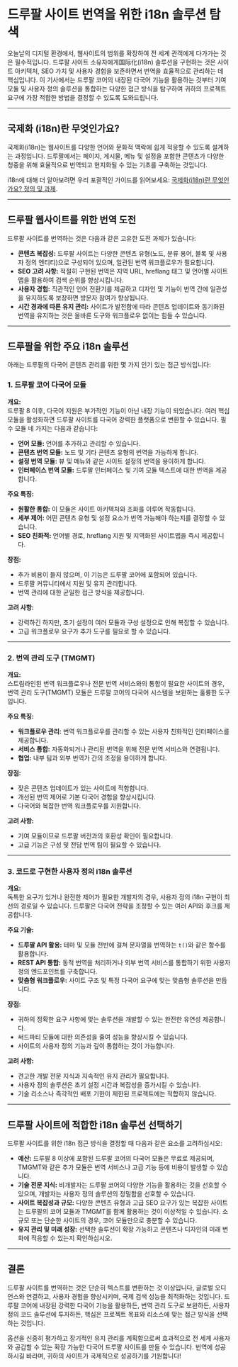 # 드루팔 사이트 번역을 위한 i18n 솔루션 탐색

오늘날의 디지털 환경에서, 웹사이트의 범위를 확장하여 전 세계 관객에게 다가가는 것은 필수적입니다. 드루팔 사이트 소유자에게国际化(i18n) 솔루션을 구현하는 것은 사이트 아키텍처, SEO 가치 및 사용자 경험을 보존하면서 번역을 효율적으로 관리하는 데 핵심입니다. 이 기사에서는 드루팔 코어의 내장된 다국어 기능을 활용하는 것부터 기여 모듈 및 사용자 정의 솔루션을 통합하는 다양한 접근 방식을 탐구하여 귀하의 프로젝트 요구에 가장 적합한 방법을 결정할 수 있도록 도와드립니다.

---

## 국제화 (i18n)란 무엇인가요?

국제화(i18n)는 웹사이트를 다양한 언어와 문화적 맥락에 쉽게 적응할 수 있도록 설계하는 과정입니다. 드루팔에서는 페이지, 게시물, 메뉴 및 설정을 포함한 콘텐츠가 다양한 청중을 위해 효율적으로 번역되고 현지화될 수 있는 기초를 구축하는 것입니다.

i18n에 대해 더 알아보려면 우리 포괄적인 가이드를 읽어보세요: [국제화(i18n)란 무엇인가요? 정의 및 과제](https://github.com/aymericzip/intlayer/blob/main/docs/ko/what_is_internationalization.md).

---

## 드루팔 웹사이트를 위한 번역 도전

드루팔 사이트를 번역하는 것은 다음과 같은 고유한 도전 과제가 있습니다:

- **콘텐츠 복잡성:** 드루팔 사이트는 다양한 콘텐츠 유형(노드, 분류 용어, 블록 및 사용자 정의 엔티티)으로 구성되어 있으며, 일관된 번역 워크플로우가 필요합니다.
- **SEO 고려 사항:** 적절히 구현된 번역은 지역 URL, hreflang 태그 및 언어별 사이트맵을 활용하여 검색 순위를 향상시킵니다.
- **사용자 경험:** 직관적인 언어 전환기를 제공하고 디자인 및 기능이 번역 간에 일관성을 유지하도록 보장하면 방문자 참여가 향상됩니다.
- **시간 경과에 따른 유지 관리:** 사이트가 발전함에 따라 콘텐츠 업데이트와 동기화된 번역을 유지하는 것은 올바른 도구와 워크플로우 없이는 힘들 수 있습니다.

---

## 드루팔을 위한 주요 i18n 솔루션

아래는 드루팔의 다국어 콘텐츠 관리를 위한 몇 가지 인기 있는 접근 방식입니다:

### 1. 드루팔 코어 다국어 모듈

**개요:**  
드루팔 8 이후, 다국어 지원은 부가적인 기능이 아닌 내장 기능이 되었습니다. 여러 핵심 모듈을 활성화하면 드루팔 사이트를 다국어 강력한 플랫폼으로 변환할 수 있습니다. 필수 모듈 네 가지는 다음과 같습니다:

- **언어 모듈:** 언어를 추가하고 관리할 수 있습니다.
- **콘텐츠 번역 모듈:** 노드 및 기타 콘텐츠 유형의 번역을 가능하게 합니다.
- **설정 번역 모듈:** 뷰 및 메뉴와 같은 사이트 설정의 번역을 용이하게 합니다.
- **인터페이스 번역 모듈:** 드루팔 인터페이스 및 기여 모듈 텍스트에 대한 번역을 제공합니다.

**주요 특징:**

- **원활한 통합:** 이 모듈은 사이트 아키텍처와 조화를 이루어 작동합니다.
- **세부 제어:** 어떤 콘텐츠 유형 및 설정 요소가 번역 가능해야 하는지를 결정할 수 있습니다.
- **SEO 친화적:** 언어별 경로, hreflang 지원 및 지역화된 사이트맵을 즉시 제공합니다.

**장점:**

- 추가 비용이 들지 않으며, 이 기능은 드루팔 코어에 포함되어 있습니다.
- 드루팔 커뮤니티에서 지원 및 유지 관리합니다.
- 번역 관리에 대한 균일한 접근 방식을 제공합니다.

**고려 사항:**

- 강력하긴 하지만, 초기 설정이 여러 모듈과 구성 설정으로 인해 복잡할 수 있습니다.
- 고급 워크플로우 요구가 추가 도구를 필요로 할 수 있습니다.

---

### 2. 번역 관리 도구 (TMGMT)

**개요:**  
스트림라인된 번역 워크플로우나 전문 번역 서비스와의 통합이 필요한 사이트의 경우, 번역 관리 도구(TMGMT) 모듈은 드루팔 코어의 다국어 시스템을 보완하는 훌륭한 도구입니다.

**주요 특징:**

- **워크플로우 관리:** 번역 워크플로우를 관리할 수 있는 사용자 친화적인 인터페이스를 제공합니다.
- **서비스 통합:** 자동화되거나 관리된 번역을 위해 전문 번역 서비스와 연결됩니다.
- **협업:** 내부 팀과 외부 번역가 간의 조정을 용이하게 합니다.

**장점:**

- 잦은 콘텐츠 업데이트가 있는 사이트에 적합합니다.
- 개선된 번역 제어로 기본 다국어 경험을 향상시킵니다.
- 다국어와 복잡한 번역 워크플로우를 지원합니다.

**고려 사항:**

- 기여 모듈이므로 드루팔 버전과의 호환성 확인이 필요합니다.
- 고급 기능은 구성 및 전담 번역 팀이 필요할 수 있습니다.

---

### 3. 코드로 구현한 사용자 정의 i18n 솔루션

**개요:**  
독특한 요구가 있거나 완전한 제어가 필요한 개발자의 경우, 사용자 정의 i18n 구현이 최선의 경로일 수 있습니다. 드루팔은 다국어 전략을 조정할 수 있는 여러 API와 후크를 제공합니다.

**주요 기술:**

- **드루팔 API 활용:** 테마 및 모듈 전반에 걸쳐 문자열을 번역하는 `t()`와 같은 함수를 활용합니다.
- **REST API 통합:** 동적 번역을 처리하거나 외부 번역 서비스를 통합하기 위한 사용자 정의 엔드포인트를 구축합니다.
- **맞춤형 워크플로우:** 사이트 구조 및 특정 다국어 요구에 맞는 맞춤형 솔루션을 만듭니다.

**장점:**

- 귀하의 정확한 요구 사항에 맞는 솔루션을 개발할 수 있는 완전한 유연성 제공합니다.
- 써드파티 모듈에 대한 의존성을 줄여 성능을 향상시킬 수 있습니다.
- 사이트의 사용자 정의 기능과 깊이 통합하는 것이 가능합니다.

**고려 사항:**

- 견고한 개발 전문 지식과 지속적인 유지 관리가 필요합니다.
- 사용자 정의 솔루션은 초기 설정 시간과 복잡성을 증가시킬 수 있습니다.
- 기술 리소스나 즉각적인 배포 기한이 제한된 프로젝트에는 적합하지 않습니다.

---

## 드루팔 사이트에 적합한 i18n 솔루션 선택하기

드루팔 사이트를 위한 i18n 접근 방식을 결정할 때 다음과 같은 요소를 고려하십시오:

- **예산:** 드루팔 8 이상에 포함된 드루팔 코어의 다국어 모듈은 무료로 제공되며, TMGMT와 같은 추가 모듈은 번역 서비스나 고급 기능 등에 비용이 발생할 수 있습니다.
- **기술 전문 지식:** 비개발자는 드루팔 코어의 다양한 기능을 활용하는 것을 선호할 수 있으며, 개발자는 사용자 정의 솔루션의 정밀함을 선호할 수 있습니다.
- **사이트 복잡성과 규모:** 다양한 콘텐츠 유형과 고급 SEO 요구가 있는 복잡한 사이트는 드루팔의 코어 모듈과 TMGMT를 함께 활용하는 것이 이상적일 수 있습니다. 소규모 또는 단순한 사이트의 경우, 코어 모듈만으로 충분할 수 있습니다.
- **유지 관리 및 미래 성장:** 선택한 솔루션이 확장 가능하고 콘텐츠나 디자인의 미래 변화에 적응할 수 있는지 확인하십시오.

---

## 결론

드루팔 사이트를 번역하는 것은 단순히 텍스트를 변환하는 것 이상입니다, 글로벌 오디언스와 연결하고, 사용자 경험을 향상시키며, 국제 검색 성능을 최적화하는 것입니다. 드루팔 코어에 내장된 강력한 다국어 기능을 활용하든, 번역 관리 도구로 보완하든, 사용자 정의 코드 솔루션에 투자하든, 핵심은 프로젝트 목표와 리소스에 맞는 접근 방식을 선택하는 것입니다.

옵션을 신중히 평가하고 장기적인 유지 관리를 계획함으로써 효과적으로 전 세계 사용자와 공감할 수 있는 확장 가능한 다국어 드루팔 사이트를 만들 수 있습니다. 번역에 성공하시길 바라며, 귀하의 사이트가 국제적으로 성공하기를 기원합니다!
